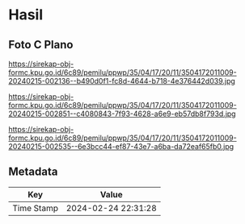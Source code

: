 # Hasil

## Foto C Plano

https://sirekap-obj-formc.kpu.go.id/6c89/pemilu/ppwp/35/04/17/20/11/3504172011009-20240215-002136--b490d0f1-fc8d-4644-b718-4e376442d039.jpg

https://sirekap-obj-formc.kpu.go.id/6c89/pemilu/ppwp/35/04/17/20/11/3504172011009-20240215-002851--c4080843-7f93-4628-a6e9-eb57db8f793d.jpg

https://sirekap-obj-formc.kpu.go.id/6c89/pemilu/ppwp/35/04/17/20/11/3504172011009-20240215-002535--6e3bcc44-ef87-43e7-a6ba-da72eaf65fb0.jpg


## Metadata

| Key        | Value               |
| ---------- | ------------------- |
| Time Stamp | 2024-02-24 22:31:28 |



